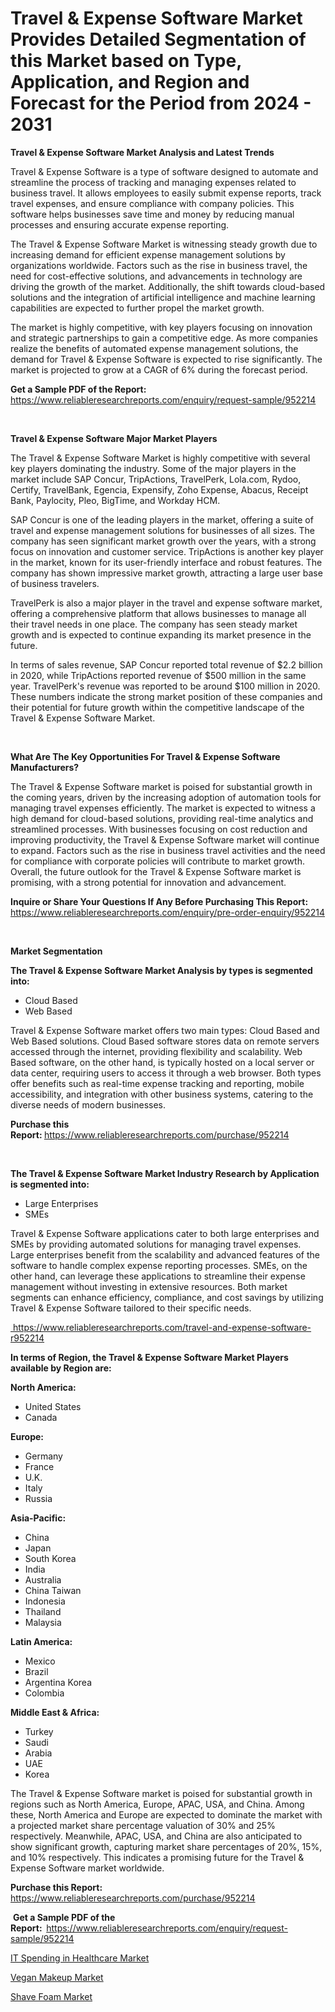 <p><h1>Travel & Expense Software Market Provides Detailed Segmentation of this Market based on Type, Application, and Region and Forecast for the Period from 2024 - 2031</h1></p><p><strong>Travel & Expense Software Market Analysis and Latest Trends</strong></p>
<p><p>Travel & Expense Software is a type of software designed to automate and streamline the process of tracking and managing expenses related to business travel. It allows employees to easily submit expense reports, track travel expenses, and ensure compliance with company policies. This software helps businesses save time and money by reducing manual processes and ensuring accurate expense reporting.</p><p>The Travel & Expense Software Market is witnessing steady growth due to increasing demand for efficient expense management solutions by organizations worldwide. Factors such as the rise in business travel, the need for cost-effective solutions, and advancements in technology are driving the growth of the market. Additionally, the shift towards cloud-based solutions and the integration of artificial intelligence and machine learning capabilities are expected to further propel the market growth.</p><p>The market is highly competitive, with key players focusing on innovation and strategic partnerships to gain a competitive edge. As more companies realize the benefits of automated expense management solutions, the demand for Travel & Expense Software is expected to rise significantly. The market is projected to grow at a CAGR of 6% during the forecast period.</p></p>
<p><strong>Get a Sample PDF of the Report:&nbsp;</strong> <a href="https://www.reliableresearchreports.com/enquiry/request-sample/952214">https://www.reliableresearchreports.com/enquiry/request-sample/952214</a></p>
<p>&nbsp;</p>
<p><strong>Travel & Expense Software Major Market Players</strong></p>
<p><p>The Travel & Expense Software Market is highly competitive with several key players dominating the industry. Some of the major players in the market include SAP Concur, TripActions, TravelPerk, Lola.com, Rydoo, Certify, TravelBank, Egencia, Expensify, Zoho Expense, Abacus, Receipt Bank, Paylocity, Pleo, BigTime, and Workday HCM.</p><p>SAP Concur is one of the leading players in the market, offering a suite of travel and expense management solutions for businesses of all sizes. The company has seen significant market growth over the years, with a strong focus on innovation and customer service. TripActions is another key player in the market, known for its user-friendly interface and robust features. The company has shown impressive market growth, attracting a large user base of business travelers.</p><p>TravelPerk is also a major player in the travel and expense software market, offering a comprehensive platform that allows businesses to manage all their travel needs in one place. The company has seen steady market growth and is expected to continue expanding its market presence in the future. </p><p>In terms of sales revenue, SAP Concur reported total revenue of $2.2 billion in 2020, while TripActions reported revenue of $500 million in the same year. TravelPerk's revenue was reported to be around $100 million in 2020. These numbers indicate the strong market position of these companies and their potential for future growth within the competitive landscape of the Travel & Expense Software Market.</p></p>
<p>&nbsp;</p>
<p><strong>What Are The Key Opportunities For Travel & Expense Software Manufacturers?</strong></p>
<p><p>The Travel & Expense Software market is poised for substantial growth in the coming years, driven by the increasing adoption of automation tools for managing travel expenses efficiently. The market is expected to witness a high demand for cloud-based solutions, providing real-time analytics and streamlined processes. With businesses focusing on cost reduction and improving productivity, the Travel & Expense Software market will continue to expand. Factors such as the rise in business travel activities and the need for compliance with corporate policies will contribute to market growth. Overall, the future outlook for the Travel & Expense Software market is promising, with a strong potential for innovation and advancement.</p></p>
<p><strong>Inquire or Share Your Questions If Any Before Purchasing This Report:</strong> <a href="https://www.reliableresearchreports.com/enquiry/pre-order-enquiry/952214">https://www.reliableresearchreports.com/enquiry/pre-order-enquiry/952214</a></p>
<p>&nbsp;</p>
<p><strong>Market Segmentation</strong></p>
<p><strong>The Travel & Expense Software Market Analysis by types is segmented into:</strong></p>
<p><ul><li>Cloud Based</li><li>Web Based</li></ul></p>
<p><p>Travel & Expense Software market offers two main types: Cloud Based and Web Based solutions. Cloud Based software stores data on remote servers accessed through the internet, providing flexibility and scalability. Web Based software, on the other hand, is typically hosted on a local server or data center, requiring users to access it through a web browser. Both types offer benefits such as real-time expense tracking and reporting, mobile accessibility, and integration with other business systems, catering to the diverse needs of modern businesses.</p></p>
<p><strong>Purchase this Report:&nbsp;</strong><a href="https://www.reliableresearchreports.com/purchase/952214">https://www.reliableresearchreports.com/purchase/952214</a></p>
<p>&nbsp;</p>
<p><strong>The Travel & Expense Software Market Industry Research by Application is segmented into:</strong></p>
<p><ul><li>Large Enterprises</li><li>SMEs</li></ul></p>
<p><p>Travel & Expense Software applications cater to both large enterprises and SMEs by providing automated solutions for managing travel expenses. Large enterprises benefit from the scalability and advanced features of the software to handle complex expense reporting processes. SMEs, on the other hand, can leverage these applications to streamline their expense management without investing in extensive resources. Both market segments can enhance efficiency, compliance, and cost savings by utilizing Travel & Expense Software tailored to their specific needs.</p></p>
<p><a href="https://www.reliableresearchreports.com/travel-and-expense-software-r952214">&nbsp;https://www.reliableresearchreports.com/travel-and-expense-software-r952214</a></p>
<p><strong>In terms of Region, the Travel & Expense Software Market Players available by Region are:</strong></p>
<p>
    <p> <strong> North America: </strong>
        <ul>
            <li>United States</li>
            <li>Canada</li>
        </ul>
        </p> 
    <p> <strong> Europe: </strong>
        <ul>
            <li>Germany</li>
            <li>France</li>
            <li>U.K.</li>
            <li>Italy</li>
            <li>Russia</li>
        </ul>
        </p> 
    <p> <strong> Asia-Pacific: </strong>
        <ul>
            <li>China</li>
            <li>Japan</li>
            <li>South Korea</li>
            <li>India</li>
            <li>Australia</li>
            <li>China Taiwan</li>
            <li>Indonesia</li>
            <li>Thailand</li>
            <li>Malaysia</li>
        </ul>
        </p> 
    <p> <strong> Latin America: </strong>
        <ul>
            <li>Mexico</li>
            <li>Brazil</li>
            <li>Argentina Korea</li>
            <li>Colombia</li>
        </ul>
        </p> 
    <p> <strong> Middle East & Africa: </strong>
        <ul>
            <li>Turkey</li>
            <li>Saudi</li>
            <li>Arabia</li>
            <li>UAE</li>
            <li>Korea</li>
        </ul>
    </p>
    </p>
<p><p>The Travel & Expense Software market is poised for substantial growth in regions such as North America, Europe, APAC, USA, and China. Among these, North America and Europe are expected to dominate the market with a projected market share percentage valuation of 30% and 25% respectively. Meanwhile, APAC, USA, and China are also anticipated to show significant growth, capturing market share percentages of 20%, 15%, and 10% respectively. This indicates a promising future for the Travel & Expense Software market worldwide.</p></p>
<p><strong>Purchase this Report: </strong><a href="https://www.reliableresearchreports.com/purchase/952214">https://www.reliableresearchreports.com/purchase/952214</a></p>
<p>&nbsp;<strong>Get a Sample PDF of the Report:&nbsp;&nbsp;</strong><a href="https://www.reliableresearchreports.com/enquiry/request-sample/952214">https://www.reliableresearchreports.com/enquiry/request-sample/952214</a></p>
<p><strong></strong></p>
<p><p><a href="https://github.com/marthawweekle/Market-Research-Report-List-1/blob/main/it-spending-in-healthcare-market.md">IT Spending in Healthcare Market</a></p><p><a href="https://www.linkedin.com/pulse/vegan-makeup-market-share-evolution-growth-trends-2024-smrte?trackingId=vFhCvBxlu2jDm%2BuVRBIC2A%3D%3D">Vegan Makeup Market</a></p><p><a href="https://www.linkedin.com/pulse/shave-foam-market-report-reveals-latest-trends-growth-qfkte?trackingId=qnCL%2BG6V9ZvH8Lrvwj8Dug%3D%3D">Shave Foam Market</a></p></p>